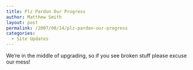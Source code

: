 ```yaml
---
title: Plz Pardon Our Progress
author: Matthew Smith
layout: post
permalink: /2007/08/14/plz-pardon-our-progress
categories:
  - Site Updates
---
```

We&#8217;re in the middle of upgrading, so if you see broken stuff please excuse our mess!